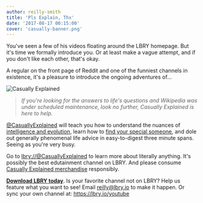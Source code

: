 ```yaml
---
author: reilly-smith
title: 'Pls Explain, Thx'
date: '2017-08-17 00:15:00'
cover: 'casually-banner.png'
---
```


You've seen a few of his videos floating around the LBRY homepage. But it's time we formally introduce you. Or at least make a vague attempt, and if you don't like each other, that's okay.

A regular on the front page of Reddit and one of the funniest channels in existence, it's a pleasure to introduce the ongoing adventures of...

![Casually Explained](/img/news/casually-blog-inline.jpg)

> *If you're looking for the answers to life's questions and Wikipedia was under scheduled maintenance, look no further, Casually Explained is here to help.*

[@CasuallyExplained](https://open.lbry.io/@CasuallyExplained) will teach you how to understand the nuances of [intelligence and evolution](https://open.lbry.io/thespectrumofintelligence#300e83787c03a5edc6dd64c6697ab2dfb5d825e1), learn how to [find your special someone](https://open.lbry.io/findingtheone#da5856c57536f12917f62cedb06e1cd87288020e), and dole out generally phenomenal life advice in easy-to-digest three minute spans. Seeing as you're very busy.

Go to [lbry://@CasuallyExplained](https://open.lbry.io/@CasuallyExplained) to learn more about literally anything. It's possibly the best edutainment channel on LBRY. And please consume [Casually Explained merchandise](http://casuallyexplained.com) responsibly.

[**Download LBRY today**](https://lbry.io/get). Is your favorite channel not on LBRY? Help us feature what you want to see! Email [reilly@lbry.io](mailto:reilly@lbry.io) to make it happen. Or sync your own channel at: https://lbry.io/youtube

